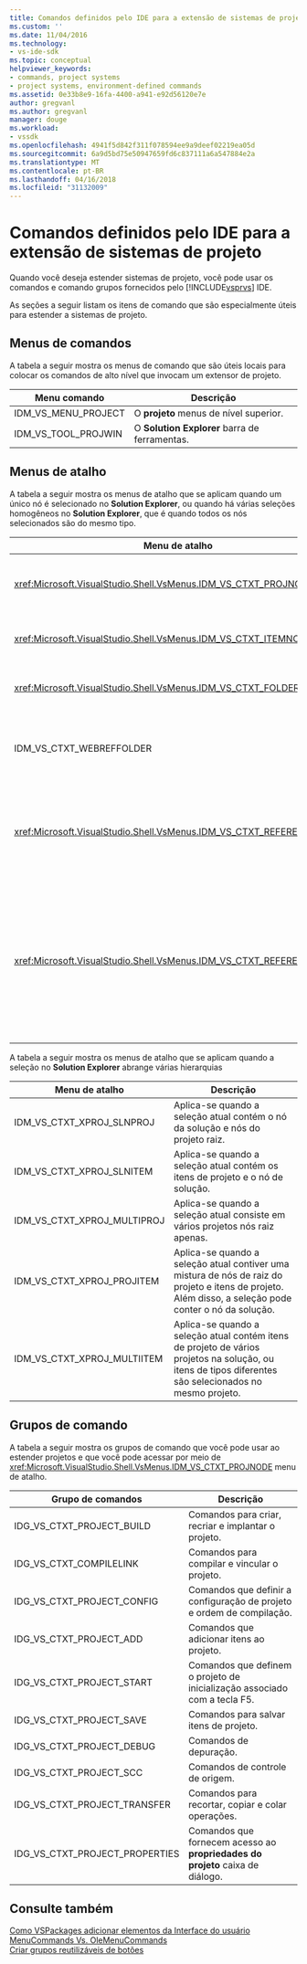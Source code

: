 ```yaml
---
title: Comandos definidos pelo IDE para a extensão de sistemas de projeto | Microsoft Docs
ms.custom: ''
ms.date: 11/04/2016
ms.technology:
- vs-ide-sdk
ms.topic: conceptual
helpviewer_keywords:
- commands, project systems
- project systems, environment-defined commands
ms.assetid: 0e33b8e9-16fa-4400-a941-e92d56120e7e
author: gregvanl
ms.author: gregvanl
manager: douge
ms.workload:
- vssdk
ms.openlocfilehash: 4941f5d842f311f078594ee9a9deef02219ea05d
ms.sourcegitcommit: 6a9d5bd75e50947659fd6c837111a6a547884e2a
ms.translationtype: MT
ms.contentlocale: pt-BR
ms.lasthandoff: 04/16/2018
ms.locfileid: "31132009"
---
```

# <a name="ide-defined-commands-for-extending-project-systems"></a>Comandos definidos pelo IDE para a extensão de sistemas de projeto
Quando você deseja estender sistemas de projeto, você pode usar os comandos e comando grupos fornecidos pelo [!INCLUDE[vsprvs](../../code-quality/includes/vsprvs_md.md)] IDE.  
  
 As seções a seguir listam os itens de comando que são especialmente úteis para estender a sistemas de projeto.  
  
## <a name="command-menus"></a>Menus de comandos  
 A tabela a seguir mostra os menus de comando que são úteis locais para colocar os comandos de alto nível que invocam um extensor de projeto.  
  
|Menu comando|Descrição|  
|------------------|-----------------|  
|IDM_VS_MENU_PROJECT|O **projeto** menus de nível superior.|  
|IDM_VS_TOOL_PROJWIN|O **Solution Explorer** barra de ferramentas.|  
  
## <a name="shortcut-menus"></a>Menus de atalho  
 A tabela a seguir mostra os menus de atalho que se aplicam quando um único nó é selecionado no **Solution Explorer**, ou quando há várias seleções homogêneos no **Solution Explorer**, que é quando todos os nós selecionados são do mesmo tipo.  
  
|Menu de atalho|Descrição|  
|-------------------|-----------------|  
|<xref:Microsoft.VisualStudio.Shell.VsMenus.IDM_VS_CTXT_PROJNODE>|Aplica-se quando o nó do projeto está selecionado.|  
|<xref:Microsoft.VisualStudio.Shell.VsMenus.IDM_VS_CTXT_ITEMNODE>|Aplica-se quando um arquivo é selecionado.|  
|<xref:Microsoft.VisualStudio.Shell.VsMenus.IDM_VS_CTXT_FOLDERNODE>|Aplica-se quando uma pasta está selecionada.|  
|IDM_VS_CTXT_WEBREFFOLDER|Aplica-se quando a pasta de referência da Web está selecionada.|  
|<xref:Microsoft.VisualStudio.Shell.VsMenus.IDM_VS_CTXT_REFERENCEROOT>|Aplica-se quando o nó raiz de referências chamado "Referências" está selecionado.|  
|<xref:Microsoft.VisualStudio.Shell.VsMenus.IDM_VS_CTXT_REFERENCE>|Aplica-se quando nós de referência são selecionados; Isso inclui assembly, COM e somente as referências do projeto. Não inclui referências da Web.|  
  
 A tabela a seguir mostra os menus de atalho que se aplicam quando a seleção no **Solution Explorer** abrange várias hierarquias  
  
|Menu de atalho|Descrição|  
|-------------------|-----------------|  
|IDM_VS_CTXT_XPROJ_SLNPROJ|Aplica-se quando a seleção atual contém o nó da solução e nós do projeto raiz.|  
|IDM_VS_CTXT_XPROJ_SLNITEM|Aplica-se quando a seleção atual contém os itens de projeto e o nó de solução.|  
|IDM_VS_CTXT_XPROJ_MULTIPROJ|Aplica-se quando a seleção atual consiste em vários projetos nós raiz apenas.|  
|IDM_VS_CTXT_XPROJ_PROJITEM|Aplica-se quando a seleção atual contiver uma mistura de nós de raiz do projeto e itens de projeto. Além disso, a seleção pode conter o nó da solução.|  
|IDM_VS_CTXT_XPROJ_MULTIITEM|Aplica-se quando a seleção atual contém itens de projeto de vários projetos na solução, ou itens de tipos diferentes são selecionados no mesmo projeto.|  
  
## <a name="command-groups"></a>Grupos de comando  
 A tabela a seguir mostra os grupos de comando que você pode usar ao estender projetos e que você pode acessar por meio de <xref:Microsoft.VisualStudio.Shell.VsMenus.IDM_VS_CTXT_PROJNODE> menu de atalho.  
  
|Grupo de comandos|Descrição|  
|-------------------|-----------------|  
|IDG_VS_CTXT_PROJECT_BUILD|Comandos para criar, recriar e implantar o projeto.|  
|IDG_VS_CTXT_COMPILELINK|Comandos para compilar e vincular o projeto.|  
|IDG_VS_CTXT_PROJECT_CONFIG|Comandos que definir a configuração de projeto e ordem de compilação.|  
|IDG_VS_CTXT_PROJECT_ADD|Comandos que adicionar itens ao projeto.|  
|IDG_VS_CTXT_PROJECT_START|Comandos que definem o projeto de inicialização associado com a tecla F5.|  
|IDG_VS_CTXT_PROJECT_SAVE|Comandos para salvar itens de projeto.|  
|IDG_VS_CTXT_PROJECT_DEBUG|Comandos de depuração.|  
|IDG_VS_CTXT_PROJECT_SCC|Comandos de controle de origem.|  
|IDG_VS_CTXT_PROJECT_TRANSFER|Comandos para recortar, copiar e colar operações.|  
|IDG_VS_CTXT_PROJECT_PROPERTIES|Comandos que fornecem acesso ao **propriedades do projeto** caixa de diálogo.|  
  
## <a name="see-also"></a>Consulte também  
 [Como VSPackages adicionar elementos da Interface do usuário](../../extensibility/internals/how-vspackages-add-user-interface-elements.md)   
 [MenuCommands Vs. OleMenuCommands](../../extensibility/menucommands-vs-olemenucommands.md)   
 [Criar grupos reutilizáveis de botões](../../extensibility/creating-reusable-groups-of-buttons.md)